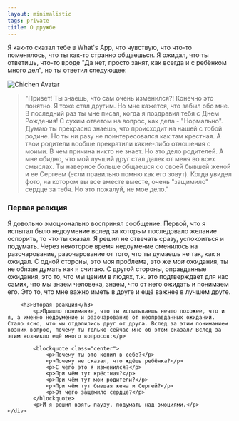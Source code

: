 ```yaml
---
layout: minimalistic
tags: private
title: О дружбе
---
```

<div class="row" style="margin-bottom: 15px;">
    <div class="col-lg-4 col-md-4 col-sm-4 col-lg-push-8 col-md-push-8 col-sm-push-8 center">
          <span class="fa fa-medkit big dark-red" aria-hidden="true"></span>
        </div>
        <div class="col-lg-8 col-md-8 col-sm-8 col-lg-pull-4 col-md-pull-4 col-sm-pull-4">
          <p>Я как-то сказал тебе в What's App, что чувствую, что что-то поменялось, что ты как-то странно общаешься. Я ожидал, что ты ответишь, что-то вроде "Да нет, просто занят, как всегда и с ребёнком много дел", но ты ответил следующее:</p>
        </div>
</div>


<div class="row">
    <div class="col-lg-2 col-md-2 col-sm-2 center">
        <div>
            <img class="round size-100x100" src="{{ site.url }}/images/posts/chichen/avatar.jpg" alt="Chichen Avatar">
        </div>
    </div>
    <div class="col-lg-10 col-md-10 col-sm-10">
        <blockquote>"Привет! Ты знаешь, что сам очень изменился?! Конечно это понятно. Я тоже стал другим. Но мне кажется, что забыл обо мне. В последний раз ты мне писал, когда я поздравил тебя с Днем Рождения! С сухим ответом на вопрос, как дела - "Нормально". Думаю ты прекрасно знаешь, что происходит на нашей с тобой родине. Но ты ни разу не поинтересовался как там крестная. А твои родители вообще прекратили какие-либо отношения с моими. В чем причина никто не знает. Но это дело родителей. А мне обидно, что мой лучший друг стал далек от меня во всех смыслах. Ты наверное больше общаешся со своей бывшей женой и ее Сергеем (если правильно помню как его зовут). Когда увидел фото, на котором вы все вместе вместе, очень "защимило" сердце за тебя. Но это пожалуй, не мое дело." </blockquote>
    </div>
</div>

<div class="row">
    <div class="col-lg-12 col-md-12 col-sm-12">
        <h3>Первая реакция</h3>
            <p>Я довольно эмоционально воспринял сообщение. Первой, что я испытал было недоумение вслед за которым последовало желание оспорить, то что ты сказал. Я решил не отвечать сразу, успокоиться и подумать. Через некоторое время недоумение сменилось на разочарование, разочарование от того, что ты думаешь не так, как я ожидал. С одной стороны, это моя проблема, это же <i>мои</i> ожидания, ты не обязан думать как я считаю. С другой стороны, оправданные ожидания, это то, что мы ценим в людях, т.к. это подтверждает для нас самих, что мы знаем человека, знаем, что от него ожидать и понимаем его. Это то, что мне важно иметь в друге и ещё важнее в лучшем друге. 
        </p>

        <h3>Вторая реакция</h3>
            <p>Пришло понимание, что ты испытываешь нечто похожее, что и я, а именно недоумение и разочарование от неоправданных ожиданий. Стало ясно, что мы отдалились друг от друга. Вслед за этим пониманием возник вопрос, почему ты только сейчас мне об этом сказал? Вслед за этим возникло ещё много вопросов:</p>

            <blockquote class="center">
                <p>Почему ты это копил в себе?</p>
                <p>Почему не сказал, что ждёшь ребёнка?</p>
                <p>С чего это я изменился?</p>
                <p>При чём тут крёстная?</p>
                <p>При чём тут мои родители?</p>
                <p>При чём тут бывшая жена и Сергей?</p>
                <p>От чего защемило сердце?</p>
            </blockquote>
            <p>И я решил взять паузу, подумать над эмоциями.</p>
    </div>

</div>